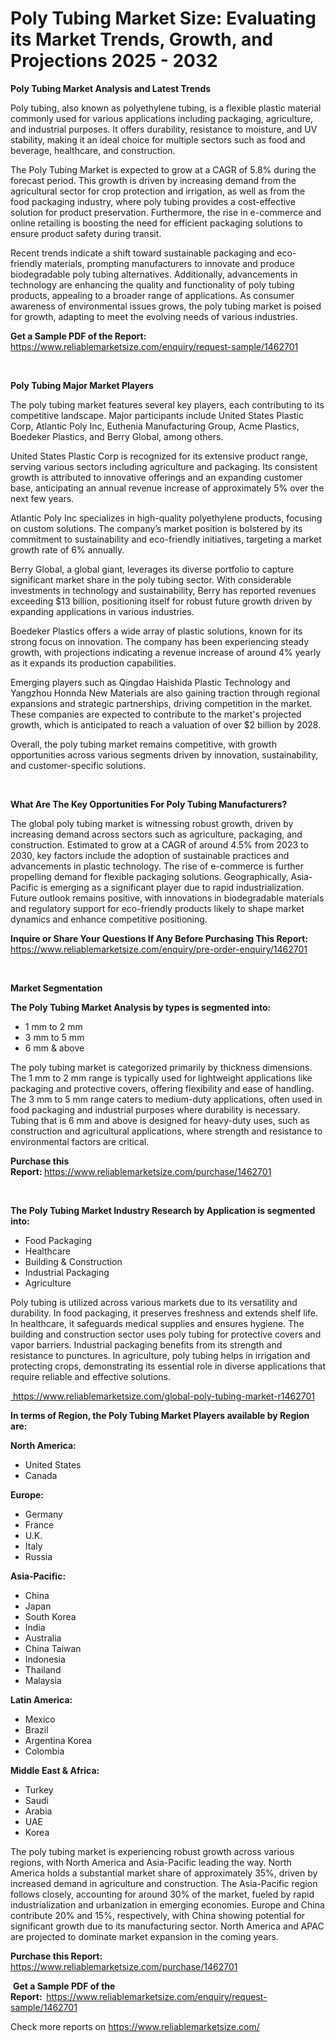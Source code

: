 <p><h1>Poly Tubing Market Size: Evaluating its Market Trends, Growth, and Projections 2025 - 2032</h1></p><p><strong>Poly Tubing Market Analysis and Latest Trends</strong></p>
<p><p>Poly tubing, also known as polyethylene tubing, is a flexible plastic material commonly used for various applications including packaging, agriculture, and industrial purposes. It offers durability, resistance to moisture, and UV stability, making it an ideal choice for multiple sectors such as food and beverage, healthcare, and construction.</p><p>The Poly Tubing Market is expected to grow at a CAGR of 5.8% during the forecast period. This growth is driven by increasing demand from the agricultural sector for crop protection and irrigation, as well as from the food packaging industry, where poly tubing provides a cost-effective solution for product preservation. Furthermore, the rise in e-commerce and online retailing is boosting the need for efficient packaging solutions to ensure product safety during transit.</p><p>Recent trends indicate a shift toward sustainable packaging and eco-friendly materials, prompting manufacturers to innovate and produce biodegradable poly tubing alternatives. Additionally, advancements in technology are enhancing the quality and functionality of poly tubing products, appealing to a broader range of applications. As consumer awareness of environmental issues grows, the poly tubing market is poised for growth, adapting to meet the evolving needs of various industries.</p></p>
<p><strong>Get a Sample PDF of the Report:&nbsp;</strong> <a href="https://www.reliablemarketsize.com/enquiry/request-sample/1462701?utm_campaign=3365&utm_medium=2&utm_source=Github&utm_content=ia&utm_term=01042025&utm_id=poly-tubing">https://www.reliablemarketsize.com/enquiry/request-sample/1462701</a></p>
<p>&nbsp;</p>
<p><strong>Poly Tubing Major Market Players</strong></p>
<p><p>The poly tubing market features several key players, each contributing to its competitive landscape. Major participants include United States Plastic Corp, Atlantic Poly Inc, Euthenia Manufacturing Group, Acme Plastics, Boedeker Plastics, and Berry Global, among others.</p><p>United States Plastic Corp is recognized for its extensive product range, serving various sectors including agriculture and packaging. Its consistent growth is attributed to innovative offerings and an expanding customer base, anticipating an annual revenue increase of approximately 5% over the next few years.</p><p>Atlantic Poly Inc specializes in high-quality polyethylene products, focusing on custom solutions. The company’s market position is bolstered by its commitment to sustainability and eco-friendly initiatives, targeting a market growth rate of 6% annually.</p><p>Berry Global, a global giant, leverages its diverse portfolio to capture significant market share in the poly tubing sector. With considerable investments in technology and sustainability, Berry has reported revenues exceeding $13 billion, positioning itself for robust future growth driven by expanding applications in various industries.</p><p>Boedeker Plastics offers a wide array of plastic solutions, known for its strong focus on innovation. The company has been experiencing steady growth, with projections indicating a revenue increase of around 4% yearly as it expands its production capabilities.</p><p>Emerging players such as Qingdao Haishida Plastic Technology and Yangzhou Honnda New Materials are also gaining traction through regional expansions and strategic partnerships, driving competition in the market. These companies are expected to contribute to the market's projected growth, which is anticipated to reach a valuation of over $2 billion by 2028.</p><p>Overall, the poly tubing market remains competitive, with growth opportunities across various segments driven by innovation, sustainability, and customer-specific solutions.</p></p>
<p>&nbsp;</p>
<p><strong>What Are The Key Opportunities For Poly Tubing Manufacturers?</strong></p>
<p><p>The global poly tubing market is witnessing robust growth, driven by increasing demand across sectors such as agriculture, packaging, and construction. Estimated to grow at a CAGR of around 4.5% from 2023 to 2030, key factors include the adoption of sustainable practices and advancements in plastic technology. The rise of e-commerce is further propelling demand for flexible packaging solutions. Geographically, Asia-Pacific is emerging as a significant player due to rapid industrialization. Future outlook remains positive, with innovations in biodegradable materials and regulatory support for eco-friendly products likely to shape market dynamics and enhance competitive positioning.</p></p>
<p><strong>Inquire or Share Your Questions If Any Before Purchasing This Report:</strong> <a href="https://www.reliablemarketsize.com/enquiry/pre-order-enquiry/1462701?utm_campaign=3365&utm_medium=2&utm_source=Github&utm_content=ia&utm_term=01042025&utm_id=poly-tubing">https://www.reliablemarketsize.com/enquiry/pre-order-enquiry/1462701</a></p>
<p>&nbsp;</p>
<p><strong>Market Segmentation</strong></p>
<p><strong>The Poly Tubing Market Analysis by types is segmented into:</strong></p>
<p><ul><li>1 mm to 2 mm</li><li>3 mm to 5 mm</li><li>6 mm & above</li></ul></p>
<p><p>The poly tubing market is categorized primarily by thickness dimensions. The 1 mm to 2 mm range is typically used for lightweight applications like packaging and protective covers, offering flexibility and ease of handling. The 3 mm to 5 mm range caters to medium-duty applications, often used in food packaging and industrial purposes where durability is necessary. Tubing that is 6 mm and above is designed for heavy-duty uses, such as construction and agricultural applications, where strength and resistance to environmental factors are critical.</p></p>
<p><strong>Purchase this Report:&nbsp;</strong><a href="https://www.reliablemarketsize.com/purchase/1462701?utm_campaign=3365&utm_medium=2&utm_source=Github&utm_content=ia&utm_term=01042025&utm_id=poly-tubing">https://www.reliablemarketsize.com/purchase/1462701</a></p>
<p>&nbsp;</p>
<p><strong>The Poly Tubing Market Industry Research by Application is segmented into:</strong></p>
<p><ul><li>Food Packaging</li><li>Healthcare</li><li>Building & Construction</li><li>Industrial Packaging</li><li>Agriculture</li></ul></p>
<p><p>Poly tubing is utilized across various markets due to its versatility and durability. In food packaging, it preserves freshness and extends shelf life. In healthcare, it safeguards medical supplies and ensures hygiene. The building and construction sector uses poly tubing for protective covers and vapor barriers. Industrial packaging benefits from its strength and resistance to punctures. In agriculture, poly tubing helps in irrigation and protecting crops, demonstrating its essential role in diverse applications that require reliable and effective solutions.</p></p>
<p><a href="https://www.reliablemarketsize.com/global-poly-tubing-market-r1462701?utm_campaign=3365&utm_medium=2&utm_source=Github&utm_content=ia&utm_term=01042025&utm_id=poly-tubing">&nbsp;https://www.reliablemarketsize.com/global-poly-tubing-market-r1462701</a></p>
<p><strong>In terms of Region, the Poly Tubing Market Players available by Region are:</strong></p>
<p>
    <p> <strong> North America: </strong>
        <ul>
            <li>United States</li>
            <li>Canada</li>
        </ul>
        </p> 
    <p> <strong> Europe: </strong>
        <ul>
            <li>Germany</li>
            <li>France</li>
            <li>U.K.</li>
            <li>Italy</li>
            <li>Russia</li>
        </ul>
        </p> 
    <p> <strong> Asia-Pacific: </strong>
        <ul>
            <li>China</li>
            <li>Japan</li>
            <li>South Korea</li>
            <li>India</li>
            <li>Australia</li>
            <li>China Taiwan</li>
            <li>Indonesia</li>
            <li>Thailand</li>
            <li>Malaysia</li>
        </ul>
        </p> 
    <p> <strong> Latin America: </strong>
        <ul>
            <li>Mexico</li>
            <li>Brazil</li>
            <li>Argentina Korea</li>
            <li>Colombia</li>
        </ul>
        </p> 
    <p> <strong> Middle East & Africa: </strong>
        <ul>
            <li>Turkey</li>
            <li>Saudi</li>
            <li>Arabia</li>
            <li>UAE</li>
            <li>Korea</li>
        </ul>
    </p>
    </p>
<p><p>The poly tubing market is experiencing robust growth across various regions, with North America and Asia-Pacific leading the way. North America holds a substantial market share of approximately 35%, driven by increased demand in agriculture and construction. The Asia-Pacific region follows closely, accounting for around 30% of the market, fueled by rapid industrialization and urbanization in emerging economies. Europe and China contribute 20% and 15%, respectively, with China showing potential for significant growth due to its manufacturing sector. North America and APAC are projected to dominate market expansion in the coming years.</p></p>
<p><strong>Purchase this Report: </strong><a href="https://www.reliablemarketsize.com/purchase/1462701?utm_campaign=3365&utm_medium=2&utm_source=Github&utm_content=ia&utm_term=01042025&utm_id=poly-tubing">https://www.reliablemarketsize.com/purchase/1462701</a></p>
<p>&nbsp;<strong>Get a Sample PDF of the Report:&nbsp;&nbsp;</strong><a href="https://www.reliablemarketsize.com/enquiry/request-sample/1462701?utm_campaign=3365&utm_medium=2&utm_source=Github&utm_content=ia&utm_term=01042025&utm_id=poly-tubing">https://www.reliablemarketsize.com/enquiry/request-sample/1462701</a></p>
<p><strong></strong></p>
<p>Check more reports on <a href="https://www.reliablemarketsize.com/?utm_campaign=3365&utm_medium=2&utm_source=Github&utm_content=ia&utm_term=01042025&utm_id=poly-tubing">https://www.reliablemarketsize.com/</a></p>